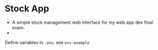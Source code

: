 # Stock App

- A simple stock management web interface for my web app dev final exam.
- 
Define variables in `.env`, see `env-example`
